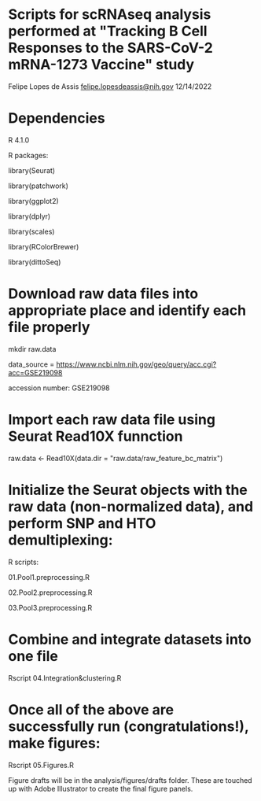 # Scripts for scRNAseq analysis performed at "Tracking B Cell Responses to the SARS-CoV-2 mRNA-1273 Vaccine" study

Felipe Lopes de Assis felipe.lopesdeassis@nih.gov 12/14/2022

# Dependencies

R 4.1.0 

R packages:

library(Seurat)

library(patchwork)

library(ggplot2)

library(dplyr)

library(scales)

library(RColorBrewer)

library(dittoSeq)

# Download raw data files into appropriate place and identify each file properly 

mkdir raw.data

data_source = https://www.ncbi.nlm.nih.gov/geo/query/acc.cgi?acc=GSE219098

accession number: GSE219098

# Import each raw data file using Seurat Read10X funnction       

raw.data <- Read10X(data.dir = "raw.data/raw_feature_bc_matrix") 

# Initialize the Seurat objects with the raw data (non-normalized data), and perform SNP and HTO demultiplexing:   

R scripts: 

01.Pool1.preprocessing.R

02.Pool2.preprocessing.R

03.Pool3.preprocessing.R

# Combine and integrate datasets into one file

Rscript 04.Integration&clustering.R

# Once all of the above are successfully run (congratulations!), make figures:

Rscript 05.Figures.R

Figure drafts will be in the analysis/figures/drafts folder. These are touched up with Adobe Illustrator to create the final figure panels.
